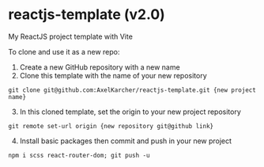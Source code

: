 # reactjs-template (v2.0)
My ReactJS project template with Vite

To clone and use it as a new repo:
1. Create a new GitHub repository with a new name
2. Clone this template with the name of your new repository
```
git clone git@github.com:AxelKarcher/reactjs-template.git {new project name}
```
3. In this cloned template, set the origin to your new project repository
```
git remote set-url origin {new repository git@github link}
```
4. Install basic packages then commit and push in your new project
```
npm i scss react-router-dom; git push -u
```
